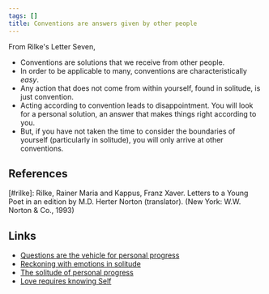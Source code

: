 ```yaml
---
tags: []
title: Conventions are answers given by other people
---
```


From Rilke's Letter Seven,

- Conventions are solutions that we receive from other people.
- In order to be applicable to many, conventions are characteristically *easy*.
- Any action that does not come from within yourself, found in solitude, is just convention.
- Acting according to convention leads to disappointment. You will look for a personal solution, an answer that makes things right according to you.
- But, if you have not taken the time to consider the boundaries of yourself (particularly in solitude), you will only arrive at other conventions.

## References

[#rilke]: Rilke, Rainer Maria and Kappus, Franz Xaver. Letters to a Young Poet in an edition by M.D. Herter Norton (translator). (New York: W.W. Norton & Co., 1993)

## Links

- [Questions are the vehicle for personal progress](202003261859.md)
- [Reckoning with emotions in solitude](202003262007.md)
- [The solitude of personal progress](202003261938.md)
- [Love requires knowing Self](202003262059.md)
